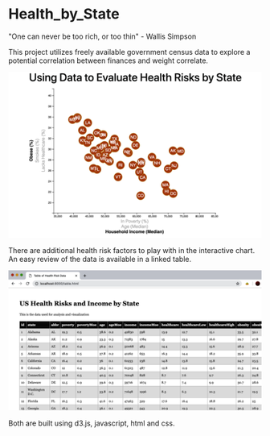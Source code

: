 # Health_by_State

"One can never be too rich, or too thin" - Wallis Simpson

This project utilizes freely available government census data to explore a potential correlation between finances and weight correlate.

<img width="1280" alt="screen shot 2019-01-13 at 12 55 16 pm" src="https://github.com/sherirosalia/Health_by_State/blob/master/Geomapping/obesity_income_state.png">

There are additional health risk factors to play with in the interactive chart. An easy review of the data 
is available in a linked table. 

![](https://github.com/sherirosalia/Health_by_State/blob/master/table_state_data.png)

Both are built using d3.js, javascript, html and css.
